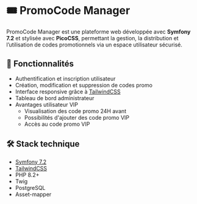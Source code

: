 # 🎟️ PromoCode Manager

PromoCode Manager est une plateforme web développée avec **Symfony 7.2** et stylisée avec **PicoCSS**, permettant la gestion, la distribution et l’utilisation de codes promotionnels via un espace utilisateur sécurisé.

## 🚀 Fonctionnalités

- Authentification et inscription utilisateur
- Création, modification et suppression de codes promo
- Interface responsive grâce à [TailwindCSS](https://tailwindcss.com/)
- Tableau de bord administrateur
- Avantages utilisateur VIP
  - Visualisation des code promo 24H avant
  - Possibilités d'ajouter des code promo VIP
  - Accès au code promo VIP

## 🛠️ Stack technique

- [Symfony 7.2](https://symfony.com/)
- [TailwindCSS](https://tailwindcss.com/)
- PHP 8.2+
- Twig
- PostgreSQL
- Asset-mapper